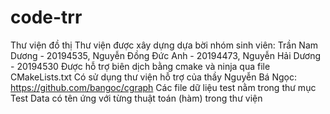 # code-trr
Thư viện đồ thị
Thư viện được xây dựng dựa bời nhóm sinh viên: Trần Nam Dương - 20194535, Nguyễn Đồng Đức Anh - 20194473, Nguyễn Hải Dương - 20194530
Được hỗ trợ biên dịch bằng cmake và ninja qua file CMakeLists.txt
Có sử dụng thư viện hỗ trợ của thầy Nguyễn Bá Ngọc: https://github.com/bangoc/cgraph
Các file dữ liệu test nằm trong thư mục Test Data có tên ứng với từng thuật toán (hàm) trong thư viện
